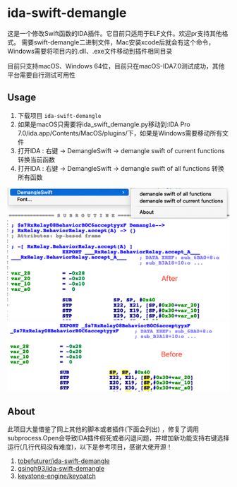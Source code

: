 # ida-swift-demangle

这是一个修改Swift函数的IDA插件。它目前只适用于ELF文件。欢迎pr支持其他格式。
需要swift-demangle二进制文件，Mac安装xcode后就会有这个命令，Windows需要将项目内的.dll、.exe文件移动到插件相同目录

目前只支持macOS、Windows 64位，目前只在macOS-IDA7.0测试成功，其他平台需要自行测试可用性

## Usage

1. 下载项目 `ida-swift-demangle`
2. 如果是macOS只需要将ida_swift_demangle.py移动到:IDA Pro 7.0/ida.app/Contents/MacOS/plugins/下，如果是Windows需要移动所有文件
3. 打开IDA : 右键 -> DemangleSwift -> demangle swift of current functions 转换当前函数
4. 打开IDA : 右键 -> DemangleSwift -> demangle swift of all functions 转换所有函数

![usage](./pic/usage.png)
![after](./pic/after.png)
![before](./pic/before.png)

## About

此项目大量借鉴了网上其他的脚本或者插件(下面会列出)
，修复了调用subprocess.Open会导致IDA插件假死或者闪退问题，并增加新功能支持右键选择运行(几行代码没有难度)，以下是参考项目，感谢大佬开源！

1. [tobefuturer/ida-swift-demangle](https://github.com/tobefuturer/ida-swift-demangle)
2. [gsingh93/ida-swift-demangle](https://github.com/gsingh93/ida-swift-demangle)
3. [keystone-engine/keypatch](https://github.com/keystone-engine/keypatch)
